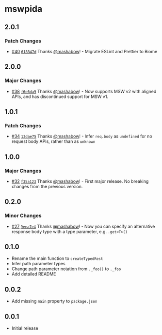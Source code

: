 # mswpida

## 2.0.1

### Patch Changes

- [#40](https://github.com/mashabow/mswpida/pull/40) [`618347d`](https://github.com/mashabow/mswpida/commit/618347de960b67553286cf8c8dabb0952a7bcff7) Thanks [@mashabow](https://github.com/mashabow)! - Migrate ESLint and Prettier to Biome

## 2.0.0

### Major Changes

- [#38](https://github.com/mashabow/mswpida/pull/38) [`f6e6da9`](https://github.com/mashabow/mswpida/commit/f6e6da9cdd9948e743ee7311aea8bfd7dc31af04) Thanks [@mashabow](https://github.com/mashabow)! - Now supports MSW v2 with aligned APIs, and has discontinued support for MSW v1.

## 1.0.1

### Patch Changes

- [#34](https://github.com/mashabow/mswpida/pull/34) [`13dae75`](https://github.com/mashabow/mswpida/commit/13dae75f754565f17e9760cf694046c93929d7df) Thanks [@mashabow](https://github.com/mashabow)! - Infer `req.body` as `undefined` for no request body APIs, rather than as `unknown`

## 1.0.0

### Major Changes

- [#32](https://github.com/mashabow/mswpida/pull/32) [`f35a123`](https://github.com/mashabow/mswpida/commit/f35a123b689d5c8b9a9572833ec9f42f25411fd5) Thanks [@mashabow](https://github.com/mashabow)! - First major release. No breaking changes from the previous version.

## 0.2.0

### Minor Changes

- [#27](https://github.com/mashabow/mswpida/pull/27) [`9eea7e4`](https://github.com/mashabow/mswpida/commit/9eea7e458876a045a07f18418b149af0241670ff) Thanks [@mashabow](https://github.com/mashabow)! - Now you can specify an alternative response body type with a type parameter, e.g. `.get<T>()`

## 0.1.0

- Rename the main function to `createTypedRest`
- Infer path parameter types
- Change path parameter notation from `._foo()` to `._foo`
- Add detailed README

## 0.0.2

- Add missing `main` property to `package.json`

## 0.0.1

- Initial release
